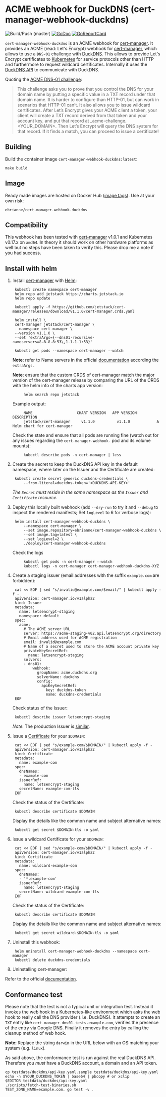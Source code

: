 # ACME webhook for DuckDNS (cert-manager-webhook-duckdns)

![Build/Push (master)](https://github.com/ebrianne/cert-manager-webhook-duckdns/workflows/Build/Push%20(master)/badge.svg?branch=master)
[![GoDoc](https://godoc.org/github.com/ebrianne/cert-manager-webhook-duckdns?status.png)](https://godoc.org/github.com/ebrianne/cert-manager-webhook-duckdns)
[![GoReportCard](https://goreportcard.com/badge/github.com/ebrianne/cert-manager-webhook-duckdns)](https://goreportcard.com/report/github.com/ebrianne/cert-manager-webhook-duckdns)

`cert-manager-webhook-duckdns` is an ACME webhook for [cert-manager]. It provides an ACME (read: Let's Encrypt) webhook for [cert-manager], which allows to use a `DNS-01` challenge with [DuckDNS]. This allows to provide Let's Encrypt certificates to [Kubernetes] for service protocols other than HTTP and furthermore to request wildcard certificates. Internally it uses the [DuckDNS API] to communicate with DuckDNS.

Quoting the [ACME DNS-01 challenge]:

> This challenge asks you to prove that you control the DNS for your domain name by putting a specific value in a TXT record under that domain name. It is harder to configure than HTTP-01, but can work in scenarios that HTTP-01 can’t. It also allows you to issue wildcard certificates. After Let’s Encrypt gives your ACME client a token, your client will create a TXT record derived from that token and your account key, and put that record at _acme-challenge.<YOUR_DOMAIN>. Then Let’s Encrypt will query the DNS system for that record. If it finds a match, you can proceed to issue a certificate!

## Building
Build the container image `cert-manager-webhook-duckdns:latest`:

    make build
## Image
Ready made images are hosted on Docker Hub ([image tags]). Use at your own risk:

    ebrianne/cert-manager-webhook-duckdns
## Compatibility
This webhook has been tested with [cert-manager] v1.0.1 and Kubernetes v0.17.x on `amd64`. In theory it should work on other hardware platforms as well but no steps have been taken to verify this. Please drop me a note if you had success.

## Install with helm

1. Install [cert-manager] with [Helm]:

        kubectl create namespace cert-manager
        helm repo add jetstack https://charts.jetstack.io
        helm repo update

        kubectl apply -f https://github.com/jetstack/cert-manager/releases/download/v1.1.0/cert-manager.crds.yaml

        helm install \
        cert-manager jetstack/cert-manager \
        --namespace cert-manager \
        --version v1.1.0 \
        --set 'extraArgs={--dns01-recursive-nameservers=8.8.8.8:53\,1.1.1.1:53}'

        kubectl get pods --namespace cert-manager --watch

    **Note**: refer to Name servers in the official [documentation][setting-nameservers-for-dns01-self-check] according the `extraArgs`.

    **Note**: ensure that the custom CRDS of cert-manager match the major version of the cert-manager release by comparing the URL of the CRDS with the helm info of the charts app version:

            helm search repo jetstack

    Example output:

            NAME                    CHART VERSION   APP VERSION     DESCRIPTION
            jetstack/cert-manager	  v1.1.0       	  v1.1.0     	    A Helm chart for cert-manager

    Check the state and ensure that all pods are running fine (watch out for any issues regarding the `cert-manager-webhook-` pod  and its volume mounts):

            kubectl describe pods -n cert-manager | less


3. Create the secret to keep the DuckDNS API key in the default namespace, where later on the Issuer and the Certificate are created:

        kubectl create secret generic duckdns-credentials \
            --from-literal=duckdns-token='<DUCKDNS-API-KEY>'

    *The `Secret` must reside in the same namespace as the `Issuer` and `Certificate` resource.*

4. Deploy this locally built webhook (add `--dry-run` to try it and `--debug` to inspect the rendered manifests; Set `logLevel` to 6 for verbose logs):

        helm install cert-manager-webhook-duckdns \
            --namespace cert-manager \
            --set image.repository=ebrianne/cert-manager-webhook-duckdns \
            --set image.tag=latest \
            --set logLevel=2 \
            ./deploy/cert-manager-webhook-duckdns

    Check the logs

            kubectl get pods -n cert-manager --watch
            kubectl logs -n cert-manager cert-manager-webhook-duckdns-XYZ

5. Create a staging issuer (email addresses with the suffix `example.com` are forbidden):

        cat << EOF | sed "s/invalid@example.com/$email/" | kubectl apply -f -
        apiVersion: cert-manager.io/v1alpha2
        kind: Issuer
        metadata:
          name: letsencrypt-staging
          namespace: default
        spec:
          acme:
            # The ACME server URL
            server: https://acme-staging-v02.api.letsencrypt.org/directory
            # Email address used for ACME registration
            email: invalid@example.com
            # Name of a secret used to store the ACME account private key
            privateKeySecretRef:
              name: letsencrypt-staging
            solvers:
            - dns01:
                webhook:
                  groupName: acme.duckdns.org
                  solverName: duckdns
                  config:
                    apiKeySecretRef:
                      key: duckdns-token
                      name: duckdns-credentials
        EOF

    Check status of the Issuer:

        kubectl describe issuer letsencrypt-staging

    *Note*: The production Issuer is [similar][ACME documentation].

6. Issue a [Certificate] for your `$DOMAIN`:

        cat << EOF | sed "s/example-com/$DOMAIN/" | kubectl apply -f -
        apiVersion: cert-manager.io/v1alpha2
        kind: Certificate
        metadata:
          name: example-com
        spec:
          dnsNames:
          - example-com
          issuerRef:
            name: letsencrypt-staging
          secretName: example-com-tls
        EOF

    Check the status of the Certificate:

        kubectl describe certificate $DOMAIN

    Display the details like the common name and subject alternative names:

        kubectl get secret $DOMAIN-tls -o yaml

7. Issue a wildcard Certificate for your `$DOMAIN`:

        cat << EOF | sed "s/example-com/$DOMAIN/" | kubectl apply -f -
        apiVersion: cert-manager.io/v1alpha2
        kind: Certificate
        metadata:
          name: wildcard-example-com
        spec:
          dnsNames:
          - '*.example-com'
          issuerRef:
            name: letsencrypt-staging
          secretName: wildcard-example-com-tls
        EOF

    Check the status of the Certificate:

        kubectl describe certificate $DOMAIN

    Display the details like the common name and subject alternative names:

        kubectl get secret wildcard-$DOMAIN-tls -o yaml

9. Uninstall this webhook:

        helm uninstall cert-manager-webhook-duckdns --namespace cert-manager
        kubectl delete duckdns-credentials

10. Uninstalling cert-manager:

Refer to the official [documentation][cert-manager-uninstall].

## Conformance test
Please note that the test is not a typical unit or integration test. Instead it invokes the web hook in a Kubernetes-like environment which asks the web hook to really call the DNS provider (.i.e. DuckDNS). It attempts to create an `TXT` entry like `cert-manager-dns01-tests.example.com`, verifies the presence of the entry via Google DNS. Finally it removes the entry by calling the cleanup method of web hook.

**Note**: Replace the string `darwin` in the URL below with an OS matching your system (e.g. `linux`).

As said above, the conformance test is run against the real DuckDNS API. Therefore you *must* have a DuckDNS account, a domain and an API token.

``` shell
cp testdata/duckdns/api-key.yaml.sample testdata/duckdns/api-key.yaml
echo -n $YOUR_DUCKDNS_TOKEN | base64 | pbcopy # or xclip
$EDITOR testdata/duckdns/api-key.yaml
./scripts/fetch-test-binaries.sh
TEST_ZONE_NAME=example.com. go test -v .
```

[ACME DNS-01 challenge]: https://letsencrypt.org/docs/challenge-types/#dns-01-challenge
[ACME documentation]: https://cert-manager.io/docs/configuration/acme/
[Certificate]: https://cert-manager.io/docs/usage/certificate/
[cert-manager]: https://cert-manager.io/
[DuckDNS]: https://www.duckdns.org
[DuckDNS API]: https://www.duckdns.org/spec.jsp
[Helm]: https://helm.sh
[image tags]: https://hub.docker.com/repository/docker/ebrianne/cert-manager-webhook-duckdns
[Kubernetes]: https://kubernetes.io/
[RBAC Authorization]: https://kubernetes.io/docs/reference/access-authn-authz/rbac/
[setting-nameservers-for-dns01-self-check]: https://cert-manager.io/docs/configuration/acme/dns01/#setting-nameservers-for-dns01-self-check
[cert-manager-uninstall]: https://cert-manager.io/docs/installation/uninstall/kubernetes/